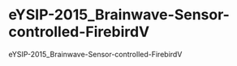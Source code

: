 # eYSIP-2015_Brainwave-Sensor-controlled-FirebirdV
eYSIP-2015_Brainwave-Sensor-controlled-FirebirdV
